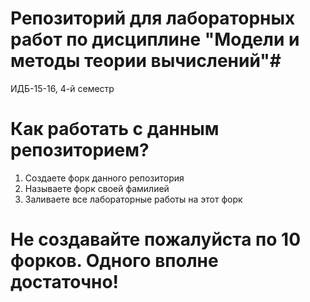# Репозиторий для лабораторных работ по дисциплине "Модели и методы теории вычислений"#
ИДБ-15-16, 4-й семестр

# Как работать с данным репозиторием? #
1) Создаете форк данного репозитория
2) Называете форк своей фамилией
3) Заливаете все лабораторные работы на этот форк

# Не создавайте пожалуйста по 10 форков. Одного вполне достаточно! #